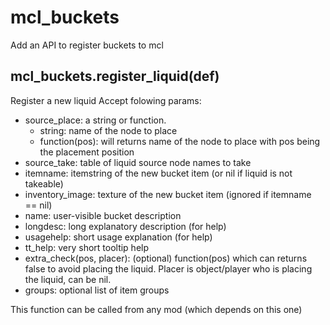 # mcl_buckets
Add an API to register buckets to mcl

## mcl_buckets.register_liquid(def)

Register a new liquid
Accept folowing params:
* source_place: a string or function.
	* string: name of the node to place
	* function(pos): will returns name of the node to place with pos being the placement position
* source_take: table of liquid source node names to take
* itemname: itemstring of the new bucket item (or nil if liquid is not takeable)
* inventory_image: texture of the new bucket item (ignored if itemname == nil)
* name: user-visible bucket description
* longdesc: long explanatory description (for help)
* usagehelp: short usage explanation (for help)
* tt_help: very short tooltip help
* extra_check(pos, placer): (optional) function(pos) which can returns false to avoid placing the liquid. Placer is object/player who is placing the liquid, can be nil.
* groups: optional list of item groups

This function can be called from any mod (which depends on this one)